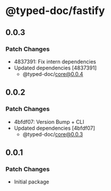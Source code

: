 # @typed-doc/fastify

## 0.0.3

### Patch Changes

- 4837391: Fix intern dependencies
- Updated dependencies [4837391]
  - @typed-doc/core@0.0.4

## 0.0.2

### Patch Changes

- 4bfdf07: Version Bump + CLI
- Updated dependencies [4bfdf07]
  - @typed-doc/core@0.0.3

## 0.0.1

### Patch Changes

- Initial package

